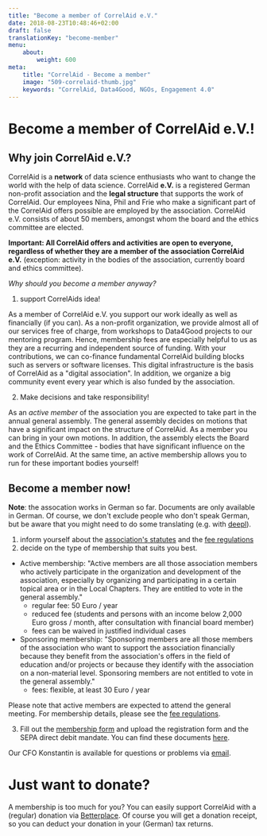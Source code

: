 ```yaml
---
title: "Become a member of CorrelAid e.V."
date: 2018-08-23T10:48:46+02:00
draft: false
translationKey: "become-member"
menu: 
    about:
        weight: 600
meta:
    title: "CorrelAid - Become a member"
    image: "509-correlaid-thumb.jpg"
    keywords: "CorrelAid, Data4Good, NGOs, Engagement 4.0"
---
```

# Become a member of CorrelAid e.V.!

## Why join CorrelAid e.V.?

CorrelAid is a **network** of data science enthusiasts who want to change the world with the help of data science. CorrelAid **e.V.** is a registered German non-profit association and the **legal structure** that supports the work of CorrelAid. Our employees Nina, Phil and Frie who make a significant part of the CorrelAid offers possible are employed by the association. CorrelAid e.V. consists of about 50 members, amongst whom the board and the ethics committee are elected.


**Important: All CorrelAid offers and activities are open to everyone, regardless of whether they are a member of the association CorrelAid e.V.** (exception: activity in the bodies of the association, currently board and ethics committee).

_Why should you become a member anyway?_ 

1. support CorrelAids idea!

As a member of CorrelAid e.V. you support our work ideally as well as financially (if you can). 
As a non-profit organization, we provide almost all of our services free of charge, from workshops to Data4Good projects to our mentoring program. Hence, membership fees are especially helpful to us as they are a recurring and independent source of funding. 
With your contributions, we can co-finance fundamental CorrelAid building blocks such as servers or software licenses. This digital infrastructure is the basis of CorrelAid as a "digital association". In addition, we organize a big community event every year which is also funded by the association. 

2. Make decisions and take responsibility!

As an _active member_ of the association you are expected to take part in the annual general assembly. The general assembly decides on motions that have a significant impact on the structure of CorrelAid. As a member you can bring in your own motions. In addition, the assembly elects the Board and the Ethics Committee - bodies that have significant influence on the work of CorrelAid. At the same time, an active membership allows you to run for these important bodies yourself!


## Become a member now!

**Note**: the assocation works in German so far. Documents are only available in German. Of course, we don't exclude people who don't speak German, but be aware that you might need to do some translating (e.g. with [deepl](https://deepl.com)). 

1. inform yourself about the [association's statutes](/material/2020-12-10_Satzung.pdf) and the [fee regulations](/material/2021-12-17_gebuehrenordnung.pdf)
2. decide on the type of membership that suits you best. 
- Active membership: "Active members are all those association members who actively participate in the organization and development of the association, especially by organizing and participating in a certain topical area or in the Local Chapters. They are entitled to vote in the general assembly."
    - regular fee: 50 Euro / year
    - reduced fee (students and persons with an income below 2,000 Euro gross / month, after consultation with financial board member)
    - fees can be waived in justified individual cases
- Sponsoring membership: "Sponsoring members are all those members of the association who want to support the association financially because they benefit from the association's offers in the field of education and/or projects or because they identify with the association on a non-material level. Sponsoring members are not entitled to vote in the general assembly."
    - fees: flexible, at least 30 Euro / year 

Please note that active members are expected to attend the general meeting. For membership details, please see the [fee regulations](/material/2021-12-17_gebuehrenordnung.pdf). 

3. Fill out the [membership form](https://ee.correlaid.org/single/xDjRNPPH?returnURL=https://correlaid.org/about/willkommen/) and upload the registration form and the SEPA direct debit mandate. You can find these documents [here](https://correlcloud.org/index.php/s/6fxT6b3xTeSADtJ).

Our CFO Konstantin is available for questions or problems via [email](mailto:finanzen@correlaid.org).

# Just want to donate?

A membership is too much for you? You can easily support CorrelAid with a (regular) donation via  [Betterplace](https://www.betterplace.org/de/projects/58963-correlaid-e-v-foerderung-von-datenwissenschaft-in-der-zivilgesellschaft). Of course you will get a donation receipt, so you can deduct your donation in your (German) tax returns. 
